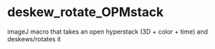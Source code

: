 # deskew_rotate_OPMstack
imageJ macro that takes an open hyperstack (3D + color + time) and deskews/rotates it 
